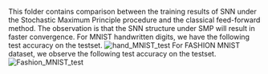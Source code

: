 This folder contains comparison between the training results of SNN under the Stochastic Maximum Principle procedure and the classical feed-forward method. 
The observation is that the SNN structure under SMP will result in faster convergence. 
For MNIST handwritten digits, we have the following test accuracy on the testset.
![hand_MNIST_test](https://user-images.githubusercontent.com/107137651/216171743-881fcc0d-f435-4425-8822-3807bf1ba7e6.png)
For FASHION MNIST dataset, we observe the following test accuracy on the testset.
![Fashion_MNIST_test](https://user-images.githubusercontent.com/107137651/216171921-f8350510-e2a1-423c-9c2d-2961402851b2.png)

